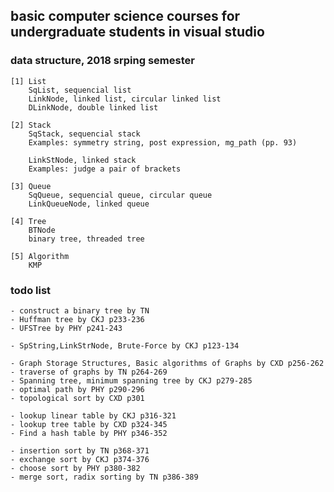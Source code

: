 ## basic computer science courses for undergraduate students in visual studio

### data structure, 2018 srping semester
	[1] List
		SqList, sequencial list
		LinkNode, linked list, circular linked list
		DLinkNode, double linked list

	[2] Stack
		SqStack, sequencial stack
		Examples: symmetry string, post expression, mg_path (pp. 93)

		LinkStNode, linked stack
		Examples: judge a pair of brackets

	[3] Queue
		SqQueue, sequencial queue, circular queue
		LinkQueueNode, linked queue

	[4] Tree
		BTNode
		binary tree, threaded tree

	[5] Algorithm
	    KMP


### todo list
	- construct a binary tree by TN
	- Huffman tree by CKJ p233-236
	- UFSTree by PHY p241-243

	- SpString,LinkStrNode, Brute-Force by CKJ p123-134

	- Graph Storage Structures, Basic algorithms of Graphs by CXD p256-262
	- traverse of graphs by TN p264-269
	- Spanning tree, minimum spanning tree by CKJ p279-285
	- optimal path by PHY p290-296
	- topological sort by CXD p301

	- lookup linear table by CKJ p316-321
	- lookup tree table by CXD p324-345
	- Find a hash table by PHY p346-352

	- insertion sort by TN p368-371
	- exchange sort by CKJ p374-376
	- choose sort by PHY p380-382
	- merge sort, radix sorting by TN p386-389